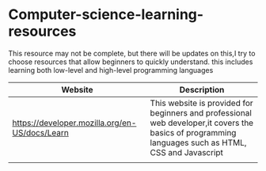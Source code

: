 # Computer-science-learning-resources
This resource may not be complete, but there will be updates on this,I try to choose resources that allow beginners to quickly understand.
this includes learning both low-level and high-level programming languages

| Website                                        | Description |
| ----------- | ----------- |
| https://developer.mozilla.org/en-US/docs/Learn | This website is provided for beginners and professional web developer,it covers the basics of programming languages such as HTML, CSS and Javascript  |
|  |  | 
